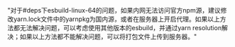 "对于#deps下esbuild-linux-64的问题，如果内网无法访问官方npm源，建议修改yarn.lock文件中的yarnpkg为国内源，或者在服务器上开启代理。如果以上方法都无法解决问题，可以考虑使用其他版本的esbuild，并通过yarn resolution解决；如果以上方法都不能解决问题，可以将打包文件上传到服务器。"
